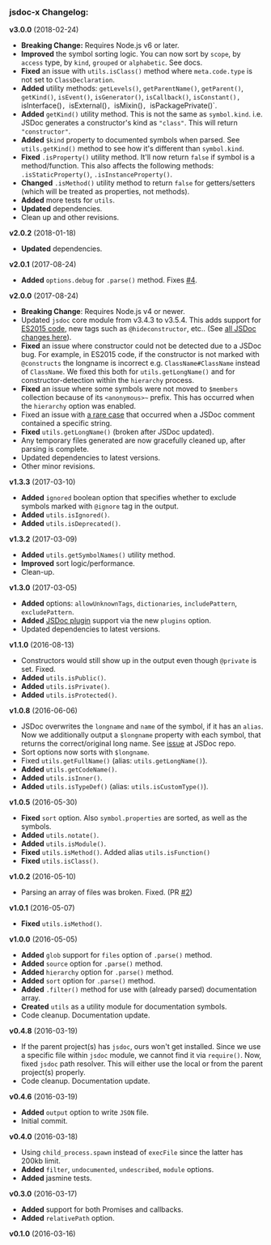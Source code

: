 ### jsdoc-x Changelog:

**v3.0.0** (2018-02-24)

- **Breaking Change:** Requires Node.js v6 or later.
- **Improved** the symbol sorting logic. You can now sort by `scope`, by `access` type, by `kind`, `grouped` or `alphabetic`. See docs.
- **Fixed** an issue with `utils.isClass()` method where `meta.code.type` is not set to `ClassDeclaration`.
- **Added** utility methods: `getLevels()`, `getParentName()`, `getParent()`, `getKind()`, `isEvent()`, `isGenerator()`, `isCallback()`, `isConstant(), `isInterface()`, `isExternal()`, `isMixin()`, `isPackagePrivate()`.
- **Added** `getKind()` utility method. This is not the same as `symbol.kind`. i.e. JSDoc generates a constructor's kind as `"class"`. This will return `"constructor"`.
- **Added** `$kind` property to documented symbols when parsed. See `utils.getKind()` method to see how it's different than `symbol.kind`.
- **Fixed** `.isProperty()` utility method. It'll now return `false` if symbol is a method/function. This also affects the following methods: `.isStaticProperty()`, `.isInstanceProperty()`.
- **Changed** `.isMethod()` utility method to return `false` for getters/setters (which will be treated as properties, not methods).
- **Added** more tests for `utils`.
- **Updated** dependencies.
- Clean up and other revisions.

**v2.0.2** (2018-01-18)

- **Updated** dependencies.

**v2.0.1** (2017-08-24)

- **Added** `options.debug` for `.parse()` method. Fixes [#4](https://github.com/onury/jsdoc-x/issues/4).

**v2.0.0** (2017-08-24)

- **Breaking Change**: Requires Node.js v4 or newer.
- Updated `jsdoc` core module from v3.4.3 to v3.5.4. This adds support for [ES2015 code](https://github.com/jsdoc3/jsdoc/releases/tag/3.5.0), new tags such as `@hideconstructor`, etc.. (See [all JSDoc changes here][jsdoc-releases]).
- **Fixed** an issue where constructor could not be detected due to a JSDoc bug. For example, in ES2015 code, if the constructor is not marked with `@constructs` the longname is incorrect e.g. `ClassName#ClassName` instead of `ClassName`. We fixed this both for `utils.getLongName()` and for constructor-detection within the `hierarchy` process.
- **Fixed** an issue where some symbols were not moved to `$members` collection because of its `<anonymous>~` prefix. This has occurred when the `hierarchy` option was enabled.
- Fixed an issue with [a rare case](https://github.com/onury/jsdoc-x/pull/3) that occurred when a JSDoc comment contained a specific string.
- **Fixed** `utils.getLongName()` (broken after JSDoc updated).
- Any temporary files generated are now gracefully cleaned up, after parsing is complete.
- Updated dependencies to latest versions.
- Other minor revisions.

**v1.3.3** (2017-03-10)
- **Added** `ignored` boolean option that specifies whether to exclude symbols marked with `@ignore` tag in the output.
- **Added** `utils.isIgnored()`.
- **Added** `utils.isDeprecated()`.

**v1.3.2** (2017-03-09)

- **Added** `utils.getSymbolNames()` utility method.
- **Improved** sort logic/performance.
- Clean-up.

**v1.3.0** (2017-03-05)

- **Added** options: `allowUnknownTags`, `dictionaries`, `includePattern`, `excludePattern`.
- **Added** [JSDoc plugin](http://usejsdoc.org/about-plugins.html) support via the new `plugins` option.
- Updated dependencies to latest versions.

**v1.1.0** (2016-08-13)

- Constructors would still show up in the output even though `@private` is set. Fixed.
- **Added** `utils.isPublic()`.
- **Added** `utils.isPrivate()`.
- **Added** `utils.isProtected()`.

**v1.0.8** (2016-06-06)
- JSDoc overwrites the `longname` and `name` of the symbol, if it has an `alias`. Now we additionally output a `$longname` property with each symbol, that returns the correct/original long name. See [issue](https://github.com/jsdoc3/jsdoc/issues/1217) at JSDoc repo.
- Sort options now sorts with `$longname`.
- Fixed `utils.getFullName()` (alias: `utils.getLongName()`).
- **Added** `utils.getCodeName()`.
- **Added** `utils.isInner()`.
- **Added** `utils.isTypeDef()` (alias: `utils.isCustomType()`).

**v1.0.5** (2016-05-30)
 - **Fixed** `sort` option. Also `symbol.properties` are sorted, as well as the symbols.
 - **Added** `utils.notate()`.
 - **Added** `utils.isModule()`.
 - **Fixed** `utils.isMethod()`. Added alias `utils.isFunction()`
 - **Fixed** `utils.isClass()`.

**v1.0.2** (2016-05-10)
 - Parsing an array of files was broken. Fixed. (PR [#2](https://github.com/onury/jsdoc-x/pull/2))

**v1.0.1** (2016-05-07)
 - **Fixed** `utils.isMethod()`.

**v1.0.0** (2016-05-05)
 - **Added** `glob` support for `files` option of `.parse()` method.
 - **Added** `source` option for `.parse()` method.
 - **Added** `hierarchy` option for `.parse()` method.
 - **Added** `sort` option for `.parse()` method.
 - **Added** `.filter()` method for use with (already parsed) documentation array.
 - **Created** `utils` as a utility module for documentation symbols.
 - Code cleanup. Documentation update.

**v0.4.8** (2016-03-19)
 - If the parent project(s) has `jsdoc`, ours won't get installed. Since we use a specific file within `jsdoc` module, we cannot find it via `require()`. Now, fixed `jsdoc` path resolver. This will either use the local or from the parent project(s) properly.
 - Code cleanup. Documentation update.

**v0.4.6** (2016-03-19)
 - **Added** `output` option to write `JSON` file.
 - Initial commit.

**v0.4.0** (2016-03-18)
 - Using `child_process.spawn` instead of `execFile` since the latter has 200kb limit.
 - **Added** `filter`, `undocumented`, `undescribed`, `module` options.
 - **Added** jasmine tests.

**v0.3.0** (2016-03-17)
 - **Added** support for both Promises and callbacks.
 - **Added** `relativePath` option.

**v0.1.0** (2016-03-16)


[jsdoc-releases]:https://github.com/jsdoc3/jsdoc/releases
